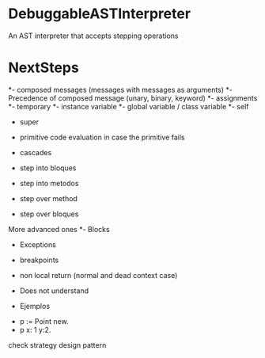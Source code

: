 # DebuggableASTInterpreter
An AST interpreter that accepts stepping operations

# NextSteps

*- composed messages (messages with messages as arguments)
*- Precedence of composed message (unary, binary, keyword)
*- assignments
  *- temporary
  *- instance variable
  *- global variable / class variable
*- self 
- super
- primitive code evaluation in case the primitive fails


- cascades
- step into bloques
- step into metodos
- step over method
- step over bloques


More advanced ones
*- Blocks
- Exceptions
- breakpoints
- non local return (normal and dead context case)

- Does not understand
- Ejemplos

 * p := Point new.
 * p x: 1 y:2.
  
  check strategy design pattern
  

  
